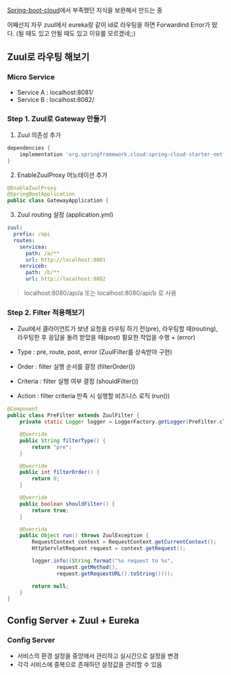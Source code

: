 [Spring-boot-cloud](https://github.com/zkdlu/spring-boot-cloud)에서 부족했던 지식을 보완해서 만드는 중

어째선지 자꾸 zuul에서 eureka랑 같이 id로 라우팅을 하면 Forwardind Error가 떴다. (될 때도 있고 안될 때도 있고 이유를 모르겠네;;)

## Zuul로 라우팅 해보기
### Micro Service
- Service A : localhost:8081/
- Service B : localhost:8082/

### Step 1. Zuul로 Gateway 만들기
1. Zuul 의존성 추가
```gradle
dependencies {
    implementation 'org.springframework.cloud:spring-cloud-starter-netflix-zuul'
}
```
2. EnableZuulProxy 어노테이션 추가
```java
@EnableZuulProxy
@SpringBootApplication
public class GatewayApplication {
```

3. Zuul routing 설정 (application.yml)
```yml
zuul:
  prefix: /api
  routes:
    servicea:
      path: /a/**
      url: http://localhost:8081
    serviceb:
      path: /b/**
      url: http://localhost:8082
```
> localhost:8080/api/a 또는 localhost:8080/api/b 로 사용 

### Step 2. Filter 적용해보기
- Zuul에서 클라이언트가 보낸 요청을 라우팅 하기 전(pre), 라우팅할 때(routing), 라우팅한 후 응답을 돌려 받았을 때(post) 필요한 작업을 수행 + (error)

- Type
	: pre, route, post, error (ZuulFilter를 상속받아 구현)
- Order
	: filter 실행 순서를 결정 (filterOrder())
- Criteria
	: filter 실행 여부 결정 (shouldFilter())
- Action
	: filter criteria 만족 시 실행할 비즈니스 로직 (run())

```java
@Component
public class PreFilter extends ZuulFilter {
    private static Logger logger = LoggerFactory.getLogger(PreFilter.class);

    @Override
    public String filterType() {
        return "pre";
    }

    @Override
    public int filterOrder() {
        return 0;
    }

    @Override
    public boolean shouldFilter() {
        return true;
    }

    @Override
    public Object run() throws ZuulException {
        RequestContext context = RequestContext.getCurrentContext();
        HttpServletRequest request = context.getRequest();

        logger.info((String.format("%s request to %s",
                request.getMethod(),
                request.getRequestURL().toString())));

        return null;
    }
}
```

## Config Server + Zuul + Eureka 
### Config Server
- 서비스의 환경 설정을 중앙에서 관리하고 실시간으로 설정을 변경
- 각각 서비스에 중복으로 존재하던 설정값을 관리할 수 있음
